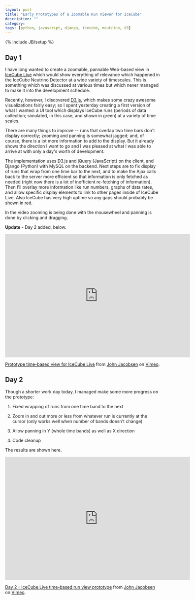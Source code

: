 ```yaml
---
layout: post
title: "Early Prototypes of a Zoomable Run Viewer for IceCube"
description: ""
category: 
tags: [python, javascript, django, icecube, neutrino, d3]
---
```

{% include JB/setup %}

## Day 1

I have long wanted to create a zoomable, pannable Web-based view in 
[IceCube Live](http://npxdesigns.com/projects/icecube-live/) which
would show everything of relevance which happened in the IceCube
Neutrino Detector at a wide variety of timescales. This is something which was
discussed at various times but which never managed to make it into the
development schedule.

Recently, however, I discovered [D3.js](http://d3js.org), which makes
some crazy awesome visualizations fairly easy; so I spent yesterday
creating a first version of what I wanted: a UI tool which displays
IceCube runs (periods of data collection; simulated, in this case, and
shown in green) at a variety of time scales.

There are many things to improve -- runs that overlap two time bars
don't display correctly; zooming and panning is somewhat jagged; and,
of course, there is a lot more information to add to the display. But
it already shows the direction I want to go and I was pleased at what
I was able to arrive at with only a day's worth of development.

The implementation uses D3.js and jQuery (JavaScript) on the client,
and Django (Python) with MySQL on the backend. Next steps are to fix
display of runs that wrap from one time bar to the next, and to make
the Ajax calls back to the server more efficient so that information
is only fetched as needed (right now there is a lot of inefficient
re-fetching of information). Then I'll overlay more information like
run numbers, graphs of data rates, and allow specific display elements
to link to other pages inside of IceCube Live. Also IceCube has very
high uptime so any gaps should probably be shown in red.

In the video zooming is being done with the mousewheel and panning is
done by clicking and dragging.

**Update** - Day 2 added, below.

<iframe src="http://player.vimeo.com/video/66215209" width="600" height="400" frameborder="0">xxx</iframe> 
<p><a href="http://vimeo.com/66215209">Prototype time-based view for IceCube Live</a> from <a href="http://vimeo.com/eigenhombre">John Jacobsen</a> on <a href="http://vimeo.com">Vimeo</a>.</p>

## Day 2

Though a shorter work day today, I managed make some more progress on the prototype:

1. Fixed wrapping of runs from one time band to the next

2. Zoom in and out more or less from whatever run is currently at the cursor (only works well when number of bands doesn't change)

3. Allow panning in Y (whole time bands) as well as X direction

4. Code cleanup

The results are shown here.

<iframe src="http://player.vimeo.com/video/66295924" width="600" height="400" frameborder="0">xxx</iframe> 
<p><a href="http://vimeo.com/66295924">Day 2 - IceCube Live time-based run view prototype</a> from <a href="http://vimeo.com/eigenhombre">John Jacobsen</a> on <a href="http://vimeo.com">Vimeo</a>.</p>


